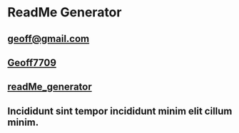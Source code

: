 # ReadMe Generator
  ## geoff@gmail.com
  ## [Geoff7709](https://github.com/Geoff7709)
  ## [readMe_generator](https://github.com/Geoff7709/readMe_generator)
  ## Incididunt sint tempor incididunt minim elit cillum minim.

